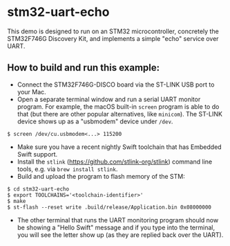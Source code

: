 # stm32-uart-echo

This demo is designed to run on an STM32 microcontroller, concretely the STM32F746G Discovery Kit, and implements a simple "echo" service over UART.

## How to build and run this example:

- Connect the STM32F746G-DISCO board via the ST-LINK USB port to your Mac.
- Open a separate terminal window and run a serial UART monitor program. For example, the macOS built-in `screen` program is able to do that (but there are other popular alternatives, like `minicom`). The ST-LINK device shows up as a "usbmodem" device under `/dev`.
```console
$ screen /dev/cu.usbmodem<...> 115200
```
- Make sure you have a recent nightly Swift toolchain that has Embedded Swift support.
- Install the `stlink` (https://github.com/stlink-org/stlink) command line tools, e.g. via `brew install stlink`.
- Build and upload the program to flash memory of the STM:
```console
$ cd stm32-uart-echo
$ export TOOLCHAINS='<toolchain-identifier>'
$ make
$ st-flash --reset write .build/release/Application.bin 0x08000000
```
- The other terminal that runs the UART monitoring program should now be showing a "Hello Swift" message and if you type into the terminal, you will see the letter show up (as they are replied back over the UART).
